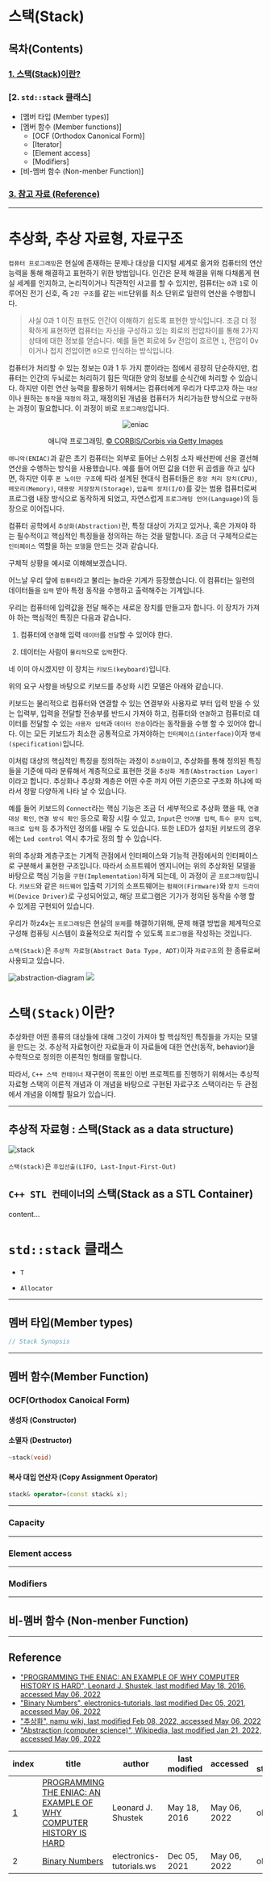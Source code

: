 # 스택(Stack)

## 목차(Contents)

### [1. 스택(Stack)이란?](#스택stack이란)
### [2. `std::stack` 클래스]
+ [멤버 타입 (Member types)]
+ [멤버 함수 (Member functions)]
  + [OCF (Orthodox Canonical Form)]
  + [Iterator]
  + [Element access]
  + [Modifiers]
+ [비-멤버 함수 (Non-menber Function)]
### [3. 참고 자료 (Reference)](#reference)
---

# 추상화, 추상 자료형, 자료구조


<!-- ![](./images/../../images/human_abstraction.png) -->

<!-- > 추상 : 여러 가지 사물이나 개념에서 공통되는 특성이나 속성 따위를 추출하여 파악하는 작용. <sup>[1] -->

`컴퓨터 프로그래밍`은 현실에 존재하는 문제나 대상을 디지털 셰계로 옮겨와 컴퓨터의 연산능력을 통해 해결하고 표현하기 위한 방법입니다. 인간은 문제 해결을 위해 다채롭게 현실 세계를 인지하고, 논리적이거나 직관적인 사고를 할 수 있지만, 컴퓨터는 `0`과 `1`로 이루어진 전기 신호, 즉 `2진 구조`를 같는 `비트`단위를 최소 단위로 일련의 연산을 수행합니다.

> 사실 0과 1 이진 표현도 인간이 이해하기 쉽도록 표현한 방식입니다. 조금 더 정확하게 표현하면 컴퓨터는 자신을 구성하고 있는 회로의 전압차이를 통해 2가지 상태에 대한 정보를 얻습니다. 예를 들면 회로에 5v 전압이 흐르면 `1`, 전압이 0v 이거나 접지 전압이면 `0`으로 인식하는 방식입니다.

컴퓨터가 처리할 수 있는 정보는 0과 1 두 가지 뿐이라는 점에서 굉장히 단순하지만, 컴퓨터는 인간의 두뇌로는 처리하기 힘든 막대한 양의 정보를 순식간에 처리할 수 있습니다. 하지만 이런 연산 능력을 활용하기 위해서는 컴퓨터에게 우리가 다루고자 하는 `대상`이나 원하는 `동작`을 `재정의` 하고, 재정의된 개념을  컴퓨터가 처리가능한 방식으로 `구현`하는 과정이 필요합니다. 이 과정이 바로 `프로그래밍`입니다.

<p align="center">
<img src="https://media.gettyimages.com/photos/computer-operators-program-eniac-the-first-electronic-digital-by-picture-id615303458?s=2048x2048" alt="eniac">
</p>
<p align="center">
애니악 프로그래밍,
 <a href="https://media.gettyimages.com/photos/computer-operators-program-eniac-the-first-electronic-digital-by-picture-id615303458?s=2048x2048">© CORBIS/Corbis via Getty Images</a>
</p>

`애니악(ENIAC)`과 같은 초기 컴퓨터는 외부로 들어난 스위칭 소자 배선판에 선을 결선해 연산을 수행하는 방식을 사용했습니다. 예를 들어 어떤 값을 더한 뒤 곱셈을 하고 싶다면,  하지만 이후 `폰 노이만 구조`에 따라 설계된 현대식 컴퓨터들은 `중앙 처리 장치(CPU)`, `메모리(Memory)`, `대용량 저장장치(Storage)`, `입출력 장치(I/O)`를 갖는 범용 컴퓨터로써 프로그램 내장 방식으로 동작하게 되었고, 자연스럽게 `프로그래밍 언어(Language)`의 등장으로 이어집니다.


컴퓨터 공학에서 `추상화(Abstraction)`란, 특정 대상이 가지고 있거나, 혹은 가져야 하는 필수적이고 핵심적인 특징들을 정의하는 하는 것을 말합니다. 조금 더 구체적으로는 `인터페이스` 역할을 하는 `모델`을 만드는 것과 같습니다.



구체적 상황을 예시로 이해해보겠습니다.

어느날 우리 앞에 `컴퓨터`라고 불리는 놀라운 기계가 등장했습니다. 이 컴퓨터는 일련의 데이터들을 `입력` 받아 특정 동작을 수행하고 출력해주는 기계입니다.

우리는 컴퓨터에 입력값을 전달 해주는 새로운 장치를 만들고자 합니다. 이 장치가 가져야 하는 핵심적인 특징은 다음과 같습니다.

1. 컴퓨터에 `연결`해 입력 `데이터`를 `전달`할 수 있어야 한다.
   
2. 데이터는 사람이 `물리적`으로 `입력`한다.

네 이미 아시겠지만 이 장치는 `키보드(keyboard)`입니다.

위의 요구 사항을 바탕으로 키보드를 추상화 시킨 모델은 아래와 같습니다.

키보드는 물리적으로 컴퓨터와 연결할 수 있는 연결부와 사용자로 부터 입력 받을 수 있는 입력부, 입력을 전달할 전송부를 반드시 가져야 하고, 컴퓨터와 `연결`하고 컴퓨터로 데이터를 전달할 수 있는 `사용자 입력`과 `데이터 전송`이라는 동작들을 수행 할 수 있어야 합니다. 이는 모든 키보드가 최소한 공통적으로 가져야하는 `인터페이스(interface)`이자 `명세(specification)`입니다.

이처럼 대상의 핵심적인 특징을 정의하는 과정이 `추상화`이고, 추상화를 통해 정의된 특징들을 기준에 따라 분류해서 계층적으로 표현한 것을 `추상화 계층(Abstraction Layer)`이라고 합니다. 추상화나 추상화 계층은 어떤 수준 까지 어떤 기준으로 구조화 하냐에 따라서 정말 다양하게 나타 날 수 있습니다.

예를 들어 키보드의 `Connect`라는 핵심 기능은 조금 더 세부적으로 추상화 했을 때, `연결 대상 확인`, `연결 방식 확인` 등으로 확장 시킬 수 있고, `Input`은 `언어별 입력`, `특수 문자 입력`, `매크로 입력` 등 추가적인 정의를 내릴 수 도 있습니다. 또한 LED가 설치된 키보드의 경우에는 `Led control` 역시 추가로 정의 할 수 있습니다.

위의 추상화 계층구조는 기계적 관점에서 인터페이스와 기능적 관점에서의 인터페이스로 구분해서 표현한 구조입니다. 따라서 소프트웨어 엔지니어는 위의 추상화된 모델을 바탕으로 핵심 기능을 `구현(Implementation)`하게 되는데, 이 과정이 곧 `프로그래밍`입니다. `키보드`와 같은 `하드웨어` 입출력 기기의 소프트웨어는 `펌웨어(Firmware)`와 `장치 드라이버(Device Driver)`로 구성되어있고, 해당 프로그램은 기가가 정의된 동작을 수행 할 수 있게끔 구현되어 있습니다.




우리가 하z4x는 `프로그래밍`은 현실의 `문제`를 해결하기위해, 문제 해결 방법을 체계적으로 구성해 컴퓨팅 시스템이 효율적으로 처리할 수 있도록 `프로그램`을 작성하는 것입니다.



`스택(Stack)`은 `추상적 자료형(Abstract Data Type, ADT)`이자  `자료구조`의 한 종류로써 사용되고 있습니다.



![abstraction-diagram](./../images/abstraction_diagram.png)
![](./../images/stack_boxes.png)

# `스택(Stack)`이란?



추상화란 어떤 종류의 대상들에 대해 그것이 가져야 할 핵심적인 특징들을 가지는 모델을 만드는 것.
추상적 자료형이란 자료들과 이 자료들에 대한 연산(동작, behavior)을 수학적으로 정의한 이론적인 형태를 말합니다. 

따라서, `C++ 스택 컨테이너` 재구현이 목표인 이번 프로젝트를 진행하기 위해서는 추상적 자료형 스택의 이론적 개념과 이 개념을 바탕으로 구현된 자료구조 스택이라는 두 관점에서 개념을 이해할 필요가 있습니다.

---
## 추상적 자료형 : 스택(Stack as a data structure)

![stack](https://cdn.programiz.com/sites/tutorial2program/files/stack.png)

`스택(stack)`은 `후입선출(LIFO, Last-Input-First-Out)`
## `C++ STL 컨테이너`의 스택(Stack as a STL Container)
content...

# `std::stack` 클래스


+ `T`

+ `Allocator`

---
## 멤버 타입(Member types)

```c++
// Stack Synopsis


```


---
## 멤버 함수(Member Function)

### OCF(Orthodox Canoical Form)

#### 생성자 (Constructor)

#### 소멸자 (Destructor)
  
```c++
~stack(void)
```

#### 복사 대입 연산자 (Copy Assignment Operator)

```c++
stack& operator=(const stack& x);
```
---
### Capacity

---
### Element access


---
### Modifiers
---
## 비-멤버 함수 (Non-menber Function)
---
## Reference

+ ["PROGRAMMING THE ENIAC: AN EXAMPLE OF WHY COMPUTER HISTORY IS HARD", Leonard J. Shustek, last modified May 18, 2016, accessed May 06, 2022](https://computerhistory.org/blog/programming-the-eniac-an-example-of-why-computer-history-is-hard/)
+ ["Binary Numbers", electronics-tutorials, last modified Dec 05, 2021, accessed May 06, 2022](https://www.electronics-tutorials.ws/binary/bin_1.html)
+ ["추상화", namu wiki, last modified Feb 08, 2022, accessed May 06, 2022](https://namu.wiki/w/%EC%B6%94%EC%83%81%ED%99%94)
+ ["Abstraction (computer science)", Wikipedia, last modified Jan 21, 2022, accessed May 06, 2022](https://en.wikipedia.org/wiki/Abstraction_(computer_science))

index|title | author | last modified | accessed | url status
-|-|-|-|-|-
[1](https://computerhistory.org/blog/programming-the-eniac-an-example-of-why-computer-history-is-hard/)|[PROGRAMMING THE ENIAC: AN EXAMPLE OF WHY COMPUTER HISTORY IS HARD](https://computerhistory.org/blog/programming-the-eniac-an-example-of-why-computer-history-is-hard/)|Leonard J. Shustek|May 18, 2016|May 06, 2022 | ok
2|[Binary Numbers](https://www.electronics-tutorials.ws/binary/bin_1.html)|electronics-tutorials.ws|Dec 05, 2021|May 06, 2022|ok



